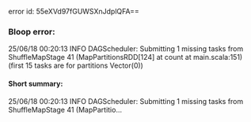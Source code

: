 error id: 55eXVd97fGUWSXnJdplQFA==
### Bloop error:

25/06/18 00:20:13 INFO DAGScheduler: Submitting 1 missing tasks from ShuffleMapStage 41 (MapPartitionsRDD[124] at count at main.scala:151) (first 15 tasks are for partitions Vector(0))
#### Short summary: 

25/06/18 00:20:13 INFO DAGScheduler: Submitting 1 missing tasks from ShuffleMapStage 41 (MapPartitio...